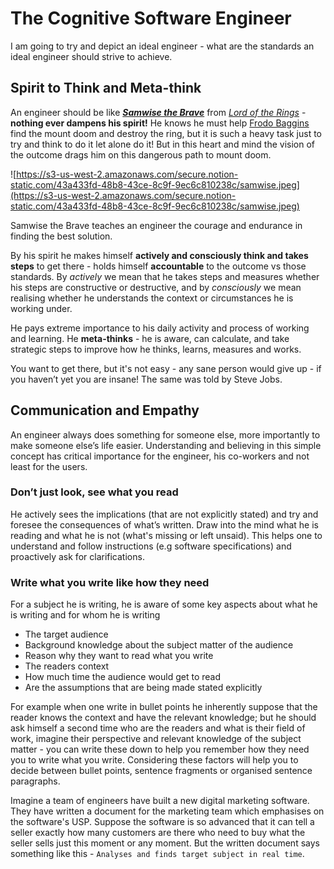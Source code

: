 # The Cognitive Software Engineer

I am going to try and depict an ideal engineer - what are the standards an ideal engineer should strive to achieve.

## Spirit to Think and Meta-think

An engineer should be like ***[Samwise the Brave](https://www.google.com/url?sa=t&rct=j&q=&esrc=s&source=web&cd=&cad=rja&uact=8&ved=2ahUKEwiglrq8keHuAhUZXisKHfTfCGkQFjAJegQIBRAC&url=https%3A%2F%2Fen.wikipedia.org%2Fwiki%2FSamwise_Gamgee&usg=AOvVaw2uRoqTqvVrth28uo7zRvwZ)*** from *[Lord of the Rings](https://www.google.com/url?sa=t&rct=j&q=&esrc=s&source=web&cd=&cad=rja&uact=8&ved=2ahUKEwiv1czekeHuAhVab30KHVFhAicQFjAAegQIDBAC&url=https%3A%2F%2Fen.wikipedia.org%2Fwiki%2FThe_Lord_of_the_Rings_(film_series)&usg=AOvVaw1TR-Hgq25tLWKoeTo9uTOz)* - **nothing ever dampens his spirit!** He knows he must help [Frodo Baggins](https://www.google.com/url?sa=t&rct=j&q=&esrc=s&source=web&cd=&cad=rja&uact=8&ved=2ahUKEwjxz6DpkuHuAhVDXn0KHZpBCQQQFjAKegQICxAC&url=https%3A%2F%2Fen.wikipedia.org%2Fwiki%2FFrodo_Baggins&usg=AOvVaw3UKzO681mv3lqPpg2F_xd5) find the mount doom and destroy the ring, but it is such a heavy task just to try and think to do it let alone do it! But in this heart and mind the vision of the outcome drags him on this dangerous path to mount doom.

![https://s3-us-west-2.amazonaws.com/secure.notion-static.com/43a433fd-48b8-43ce-8c9f-9ec6c810238c/samwise.jpeg](https://s3-us-west-2.amazonaws.com/secure.notion-static.com/43a433fd-48b8-43ce-8c9f-9ec6c810238c/samwise.jpeg)

Samwise the Brave teaches an engineer the courage and endurance in finding the best solution.

By his spirit he makes himself **actively and consciously think and takes steps** to get there - holds himself **accountable** to the outcome vs those standards. By *actively* we mean that he takes steps and measures whether his steps are constructive or destructive, and by *consciously* we mean realising whether he understands the context or circumstances he is working under.

He pays extreme importance to his daily activity and process of working and learning. He **meta-thinks** - he is aware, can calculate, and take strategic steps to improve how he thinks, learns, measures and works.

You want to get there, but it's not easy - any sane person would give up - if you haven’t yet you are insane! The same was told by Steve Jobs.

## Communication and Empathy

An engineer always does something for someone else, more importantly to make someone else’s life easier. Understanding and believing in this simple concept has critical importance for the engineer, his co-workers and not least for the users.

### Don’t just look, see what you read

He actively sees the implications (that are not explicitly stated) and try and foresee the consequences of what’s written. Draw into the mind what he is reading and what he is not (what's missing or left unsaid). This helps one to understand and follow instructions (e.g software specifications) and proactively ask for clarifications.

### Write what you write like how they need

For a subject he is writing, he is aware of some key aspects about what he is writing and for whom he is writing

- The target audience
- Background knowledge about the subject matter of the audience
- Reason why they want to read what you write
- The readers context
- How much time the audience would get to read
- Are the assumptions that are being made stated explicitly

For example when one write in bullet points he inherently suppose that the reader knows the context and have the relevant knowledge; but he should ask himself a second time who are the readers and what is their field of work, imagine their perspective and relevant knowledge of the subject matter - you can write these down to help you remember how they need you to write what you write. Considering these factors will help you to decide between bullet points, sentence fragments or organised sentence paragraphs.

Imagine a team of engineers have built a new digital marketing software. They have written a document for the marketing team which emphasises on the software's USP. Suppose the software is so advanced that it can tell a seller exactly how many customers are there who need to buy what the seller sells just this moment or any moment. But the written document says something like this - `Analyses and finds target subject in real time`.
